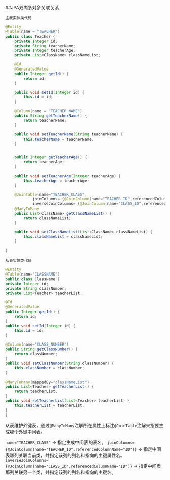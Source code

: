 ##JPA双向多对多关联关系

`主表实体类代码`

```java
@Entity
@Table(name = "TEACHER")
public class Teacher {
	private Integer id;
	private String teacherName;
	private Integer teacherAge;
	private List<ClassName> classNameList;

	@Id
	@GeneratedValue
	public Integer getId() {
		return id;
	}

	public void setId(Integer id) {
		this.id = id;
	}

	@Column(name = "TEACHER_NAME")
	public String getTeacherName() {
		return teacherName;
	}

	public void setTeacherName(String teacherName) {
		this.teacherName = teacherName;
	}


	public Integer getTeacherAge() {
		return teacherAge;
	}

	public void setTeacherAge(Integer teacherAge) {
		this.teacherAge = teacherAge;
	}

	@JoinTable(name="TEACHER_CLASS",
			joinColumns= {@JoinColumn(name="TEACHER_ID",referencedColumnName="ID")},
			inverseJoinColumns= {@JoinColumn(name="CLASS_ID",referencedColumnName="ID")})
	@ManyToMany
	public List<ClassName> getClassNameList() {
		return classNameList;
	}

	public void setClassNameList(List<ClassName> classNameList) {
		this.classNameList = classNameList;
	}

}
```

`从表实体类代码`

```java
@Entity
@Table(name="CLASSNAME")
public class ClassName {
private Integer id;
private String classNumber;
private List<Teacher> teacherList;

@Id
@GeneratedValue
public Integer getId() {
	return id;
}
public void setId(Integer id) {
	this.id = id;
}

@Column(name="CLASS_NUMBER")
public String getClassNumber() {
	return classNumber;
}
public void setClassNumber(String classNumber) {
	this.classNumber = classNumber;
}

@ManyToMany(mappedBy="classNameList")
public List<Teacher> getTeacherList() {
	return teacherList;
}
public void setTeacherList(List<Teacher> teacherList) {
	this.teacherList = teacherList;
}
}
```

从表维护外键表，通过`@ManyToMany`注解所在属性上标注`@JoinTable`注解来指要生成哪个外键中间表。

`name="TEACHER_CLASS"` -> 指定生成中间表的表名。
`joinColumns= {@JoinColumn(name="TEACHER_ID",referencedColumnName="ID")}` -> 指定中间表哪列关联当前类，并指定该列的列名和指向的主键属性名。
`inverseJoinColumns= {@JoinColumn(name="CLASS_ID",referencedColumnName="ID")}` -> 指定中间表那列关联另一个类，并指定该列的列名和指向的主键名。
